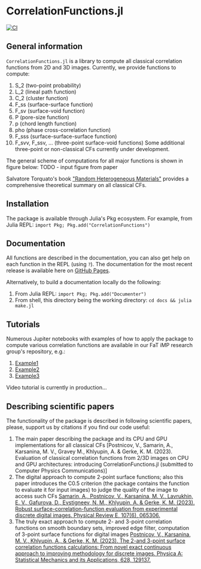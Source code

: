 # CorrelationFunctions.jl
[![CI](https://github.com/shamazmazum/CorrelationFunctions.jl/actions/workflows/test.yml/badge.svg)](https://github.com/shamazmazum/CorrelationFunctions.jl/actions/workflows/test.yml)

## General information
`CorrelationFunctions.jl` is a library to compute all classical correlation functions from 2D and 3D images.
Currently, we provide functions to compute:
1. S_2 (two-point probability)
2. L_2 (lineal path function)
3. C_2 (cluster function)
4. F_ss (surface-surface function)
5. F_sv (surface-void function)
6. P (pore-size function)
7. p (chord length function)
8. pho (phase cross-correlation function)
9. F_sss (surface-surface-surface function)
10. F_svv, F_ssv, ... (three-point surface-void functions)
Some additional three-point or non-classical CFs currently under development.

The general scheme of computations for all major functions is shown in figure below:
TODO - input figure from paper

Salvatore Torquato's book ["Random Heterogeneous Materials"](https://link.springer.com/book/10.1007/978-1-4757-6355-3) provides a comprehensive theoretical summary on all classical CFs.

## Installation
The package is available through Julia's Pkg ecosystem.
For example, from Julia REPL: `import Pkg; Pkg.add("CorrelationFunctions")`

## Documentation
All functions are described in the documentation, you can also get help on each function in the REPL (using `?`).
The documentation for the most recent release is available here on
[GitHub Pages](https://fatimp.github.io/CorrelationFunctions.jl/dev/index.html).

Alternatively, to build a documentation locally do the following:
1. From Julia REPL: `import Pkg; Pkg.add("Documenter")`
2. From shell, this directory being the working directory: `cd docs && julia make.jl`

## Tutorials
Numerous Jupiter notebooks with examples of how to apply the package to compute various correlation functions are available in our FaT iMP research group's repository, e.g.:
1. [Example1](https://github.com/fatimp/correlation-function-paper/tree/master/notebook)
2. [Example2](https://github.com/fatimp/surfsurf-paper-2/tree/master/notebooks)
3. [Example3](https://github.com/fatimp/surfsurf-paper/tree/master/scripts%26data)

Video tutorial is currently in production...

## Describing scientific papers
The functionality of the package is described in following scientific papers, please, support us by citations if you find our code useful:
1. The main paper describing the package and its CPU and GPU implementations for all classical CFs
[Postnicov, V., Samarin, A., Karsanina, M. V., Gravey M., Khlyupin, A. & Gerke, K. M. (2023). Evaluation of classical correlation functions from 2/3D images on CPU and GPU architectures: introducing CorrelationFunctions.jl (submitted to Computer Physics Communications)]
2. The digital approach to compute 2-point surface functions; also this paper introduces the C0.5 criterion (the package contains the function to evaluate it for input images) to judge the quality of the image to access such CFs
[Samarin, A., Postnicov, V., Karsanina, M. V., Lavrukhin, E. V., Gafurova, D., Evstigneev, N. M., Khlyupin, A. & Gerke, K. M. (2023). Robust surface-correlation-function evaluation from experimental discrete digital images. Physical Review E, 107(6), 065306.](https://journals.aps.org/pre/abstract/10.1103/PhysRevE.107.065306)
3. The truly exact approach to compute 2- and 3-point correlation functions on smooth boundary sets, improved edge filter, computation of 3-point surface functions for digital images
[Postnicov, V., Karsanina, M. V., Khlyupin, A., & Gerke, K. M. (2023). The 2-and 3-point surface correlation functions calculations: From novel exact continuous approach to improving methodology for discrete images. Physica A: Statistical Mechanics and its Applications, 628, 129137.](https://www.sciencedirect.com/science/article/abs/pii/S0378437123006921)